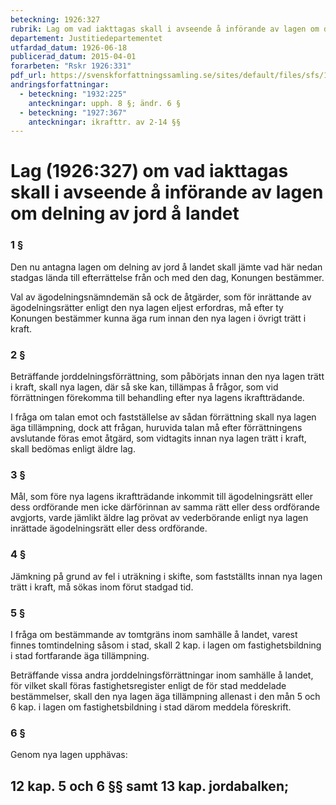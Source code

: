```yaml
---
beteckning: 1926:327
rubrik: Lag om vad iakttagas skall i avseende å införande av lagen om delning av jord å landet
departement: Justitiedepartementet
utfardad_datum: 1926-06-18
publicerad_datum: 2015-04-01
forarbeten: "Rskr 1926:331"
pdf_url: https://svenskforfattningssamling.se/sites/default/files/sfs/1926-06/SFS1926-327.pdf
andringsforfattningar:
  - beteckning: "1932:225"
    anteckningar: upph. 8 §; ändr. 6 §
  - beteckning: "1927:367"
    anteckningar: ikrafttr. av 2-14 §§
---
```


# Lag (1926:327) om vad iakttagas skall i avseende å införande av lagen om delning av jord å landet

### 1 §

Den nu antagna lagen om delning av jord å landet skall jämte vad här nedan stadgas lända till efterrättelse från och med den dag, Konungen bestämmer.

Val av ägodelningsnämndemän så ock de åtgärder, som för inrättande av ägodelningsrätter enligt den nya lagen eljest erfordras, må efter ty Konungen bestämmer kunna äga rum innan den nya lagen i övrigt trätt i kraft.

### 2 §

Beträffande jorddelningsförrättning, som påbörjats innan den nya lagen trätt i kraft, skall nya lagen, där så ske kan, tillämpas å frågor, som vid förrättningen förekomma till behandling efter nya lagens ikraftträdande.

I fråga om talan emot och fastställelse av sådan förrättning skall nya lagen äga tillämpning, dock att frågan, huruvida talan må efter förrättningens avslutande föras emot åtgärd, som vidtagits innan nya lagen trätt i kraft, skall bedömas enligt äldre lag.

### 3 §

Mål, som före nya lagens ikraftträdande inkommit till ägodelningsrätt eller dess ordförande men icke därförinnan av samma rätt eller dess ordförande avgjorts, varde jämlikt äldre lag prövat av vederbörande enligt nya lagen inrättade ägodelningsrätt eller dess ordförande.

### 4 §

Jämkning på grund av fel i uträkning i skifte, som fastställts innan nya lagen trätt i kraft, må sökas inom förut stadgad tid.

### 5 §

I fråga om bestämmande av tomtgräns inom samhälle å landet, varest finnes tomtindelning såsom i stad, skall 2 kap. i lagen om fastighetsbildning i stad fortfarande äga tillämpning.

Beträffande vissa andra jorddelningsförrättningar inom samhälle å landet, för vilket skall föras fastighetsregister enligt de för stad meddelade bestämmelser, skall den nya lagen äga tillämpning allenast i den mån 5 och 6 kap. i lagen om fastighetsbildning i stad därom meddela föreskrift.

### 6 §

Genom nya lagen upphävas:

## 12 kap. 5 och 6 §§ samt 13 kap. jordabalken;